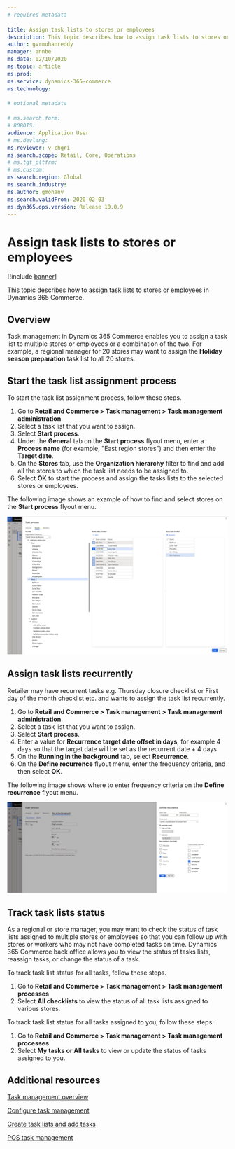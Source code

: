 ```yaml
---
# required metadata

title: Assign task lists to stores or employees
description: This topic describes how to assign task lists to stores or employees in Dynamics 365 Commerce.
author: gvrmohanreddy
manager: annbe
ms.date: 02/10/2020
ms.topic: article
ms.prod: 
ms.service: dynamics-365-commerce
ms.technology: 

# optional metadata

# ms.search.form:  
# ROBOTS: 
audience: Application User
# ms.devlang: 
ms.reviewer: v-chgri
ms.search.scope: Retail, Core, Operations
# ms.tgt_pltfrm: 
# ms.custom: 
ms.search.region: Global
ms.search.industry: 
ms.author: gmohanv
ms.search.validFrom: 2020-02-03
ms.dyn365.ops.version: Release 10.0.9
---
```


# Assign task lists to stores or employees

[!include [banner](includes/banner.md)]

This topic describes how to assign task lists to stores or employees in Dynamics 365 Commerce.

## Overview

Task management in Dynamics 365 Commerce enables you to assign a task list to multiple stores or employees or a combination of the two. For example, a regional manager for 20 stores may want to assign the **Holiday season preparation** task list to all 20 stores.

## Start the task list assignment process

To start the task list assignment process, follow these steps.

1. Go to **Retail and Commerce \> Task management \> Task management administration**.
1. Select a task list that you want to assign. 
1. Select **Start process**. 
1. Under the **General** tab on the **Start process** flyout menu, enter a **Process name** (for example, "East region stores") and then enter the **Target date**.
1. On the **Stores** tab, use the **Organization hierarchy** filter to find and add all the stores to which the task list needs to be assigned to. 
1. Select **OK** to start the process and assign the tasks lists to the selected stores or employees. 

The following image shows an example of how to find and select stores on the **Start process** flyout menu.

![Task management - How to find and select stores](media/HQ-Assign-Tasks-Lists.png)

## Assign task lists recurrently

Retailer may have recurrent tasks e.g. Thursday closure checklist or First day of the month checklist etc. and wants to assign the task list recurrently.  

1. Go to **Retail and Commerce > Task management > Task management administration**.  
1. Select a task list that you want to assign. 
1. Select **Start process**. 
1. Enter a value for **Recurrence target date offset in days**, for example 4 days so that the target date will be set as the recurrent date + 4 days.
1. On the **Running in the background** tab, select **Recurrence**.
1. On the **Define recurrence** flyout menu, enter the frequency criteria, and then select **OK**. 

The following image shows where to enter frequency criteria on the **Define recurrence** flyout menu.

![Task management - Where to enter frequency criteria](media/HQ-Assign-Tasks-Lists-Recurrently.png)

## Track task lists status

As a regional or store manager, you may want to check the status of task lists assigned to multiple stores or employees so that you can follow up with stores or workers who may not have completed tasks on time. Dynamics 365 Commerce back office allows you to view the status of tasks lists, reassign tasks, or change the status of a task. 

To track task list status for all tasks, follow these steps.

1. Go to **Retail and Commerce \> Task management \> Task management processes**
1. Select **All checklists** to view the status of all task lists assigned to various stores.  

To track task list status for all tasks assigned to you, follow these steps.

1. Go to **Retail and Commerce \> Task management \> Task management processes**
1. Select **My tasks or All tasks** to view or update the status of tasks assigned to you.  

## Additional resources

[Task management overview](task-mgmt-overview.md)

[Configure task management](task-mgmt-configure.md)

[Create task lists and add tasks](task-mgmt-create-lists.md)

[POS task management](task-mgmt-POS.md)
